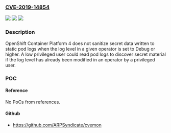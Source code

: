 ### [CVE-2019-14854](https://cve.mitre.org/cgi-bin/cvename.cgi?name=CVE-2019-14854)
![](https://img.shields.io/static/v1?label=Product&message=library-go&color=blue)
![](https://img.shields.io/static/v1?label=Version&message=%3D%20As%20shipped%20with%20Openshift%204.x%20&color=brighgreen)
![](https://img.shields.io/static/v1?label=Vulnerability&message=CWE-117&color=brighgreen)

### Description

OpenShift Container Platform 4 does not sanitize secret data written to static pod logs when the log level in a given operator is set to Debug or higher. A low privileged user could read pod logs to discover secret material if the log level has already been modified in an operator by a privileged user.

### POC

#### Reference
No PoCs from references.

#### Github
- https://github.com/ARPSyndicate/cvemon

